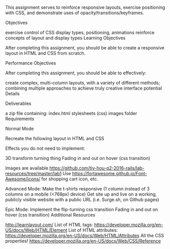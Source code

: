 This assignment serves to reinforce responsive layouts, exercise positioning with CSS, and demonstrate uses of opacity/transitions/keyframes.

Objectives

exercise control of CSS display types, positioning, animations
reinforce concepts of layout and display types
Learning Objectives

After completing this assignment, you should be able to create a responsive layout in HTML and CSS from scratch.

Performance Objectives

After completing this assignment, you should be able to effectively:

create complex, multi-column layouts, with a variety of different methods; combining multiple approaches to achieve truly creative interface potential
Details

Deliverables

a zip file containing:
index.html
stylesheets (css)
images folder
Requirements

Normal Mode

Recreate the following layout in HTML and CSS

Effects you do not need to implement:

3D transform turning thing
Fading in and out on hover (css transition)

Images are available https://github.com/tiy-hou-q2-2016-rails/lab-resources/tree/master/lab1
Use https://fortawesome.github.io/Font-Awesome/icons/ for shopping cart icon, etc.

Advanced Mode:
Make the t-shirts responsive (1 column instead of 3 columns on a mobile (<768px) device)
Get site up and live on a working, publicly visible website with a public URL (i.e. Surge.sh, on Github pages)

Epic Mode:
Implement the flip-turning css transition
Fading in and out on hover (css transition)
Additional Resources

http://learnlayout.com/
List of HTML tags: https://developer.mozilla.org/en-US/docs/Web/HTML/Element
List of HTML attributes: https://developer.mozilla.org/en-US/docs/Web/HTML/Attributes
All the CSS properties! https://developer.mozilla.org/en-US/docs/Web/CSS/Reference
